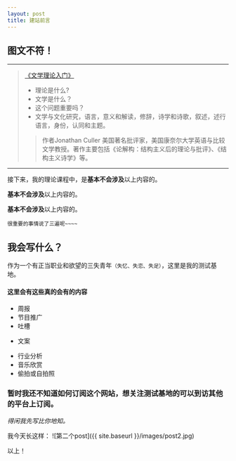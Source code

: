 ```yaml
---
layout: post
title: 建站前言
---
```


## 图文不符！

****

>[《文学理论入门》](http://book.douban.com/subject/2975972/)
>
> * 理论是什么?
> * 文学是什么？
> * 这个问题重要吗？
> * 文学与文化研究，语言，意义和解读，修辞，诗学和诗歌，叙述，述行语言，身份，认同和主题。
>>  作者Jonathan Culler 美国著名批评家，美国康奈尔大学英语与比较文学教授。著作主要包括《论解构：结构主义后的理论与批评》、《结构主义诗学》等。

****
接下来，我的理论课程中，是**基本不会涉及**以上内容的。

**基本不会涉及**以上内容的。

**基本不会涉及**以上内容的。

```
很重要的事情说了三遍呢~~~~
```

## 我会写什么？


作为一个有正当职业和欲望的三失青年`（失忆、失恋、失足）`，这里是我的测试基地。

#### 这里会有这些真的会有的内容

- 周报
- 节目推广
- 吐槽
* 文案
- 行业分析
- 音乐欣赏
- 偷拍或自拍照

### 暂时我还不知道如何订阅这个网站，想关注测试基地的可以到访其他的平台上订阅。

_得闲我先写比你地知。_

我今天长这样：
![第二个post]({{ site.baseurl }}/images/post2.jpg)

以上！
